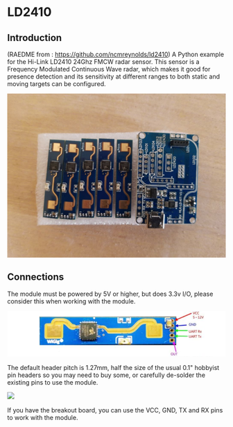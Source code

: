 # LD2410
## Introduction

(RAEDME from : https://github.com/ncmreynolds/ld2410)
A Python example for the Hi-Link LD2410 24Ghz FMCW radar sensor. This sensor is a Frequency Modulated Continuous Wave radar, which makes it good for presence detection and its sensitivity at different ranges to both static and moving targets can be configured.

![](ld2410andbreakout.jpg)


## Connections

The module must be powered by 5V or higher, but does 3.3v I/O, please consider this when working with the module.

![](ld2410pinout.jpg)

The default header pitch is 1.27mm, half the size of the usual 0.1" hobbyist pin headers so you may need to buy some, or carefully de-solder the existing pins to use the module.

![](ld2410pcb.jpg)

If you have the breakout board, you can use the VCC, GND, TX and RX pins to work with the module.
